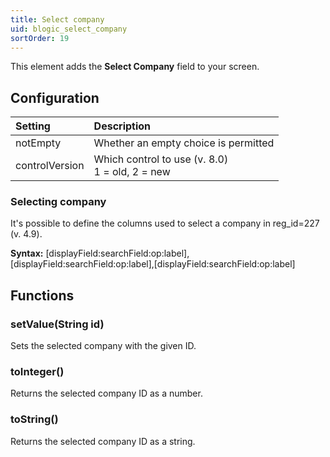 ```yaml
---
title: Select company
uid: blogic_select_company
sortOrder: 19
---
```


This element adds the **Select Company** field to your screen.

## Configuration

| Setting        | Description                                        |
|:---------------|:---------------------------------------------------|
| notEmpty       | Whether an empty choice is permitted               |
| controlVersion | Which control to use (v. 8.0)<br/>1 = old, 2 = new |

### Selecting company

It's possible to define the columns used to select a company in reg_id=227 (v. 4.9).

**Syntax:**
[displayField:searchField:op:label],[displayField:searchField:op:label],[displayField:searchField:op:label]

## Functions

### setValue(String id)

Sets the selected company with the given ID.

### toInteger()

Returns the selected company ID as a number.

### toString()

Returns the selected company ID as a string.
